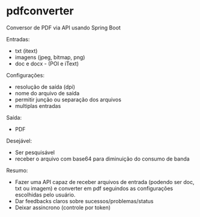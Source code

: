 # pdfconverter
Conversor de PDF via API usando Spring Boot

Entradas:
- txt (itext) 
- imagens (jpeg, bitmap, png) 
- doc e docx - (POI e iText) 
 
Configurações:
- resolução de saída (dpi)
- nome do arquivo de saída
- permitir junção ou separação dos arquivos
- multiplas entradas	

Saída:
- PDF  

Desejável:
- Ser pesquisável   
- receber o arquivo com base64 para diminuição do consumo de banda

Resumo: 
- Fazer uma API capaz de receber arquivos de entrada (podendo ser doc, txt ou imagem) e converter	em pdf seguindos as configurações escolhidas pelo usuário.
- Dar feedbacks claros sobre sucessos/problemas/status
- Deixar assincrono (controle por token)

